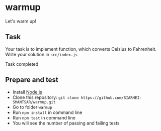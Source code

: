 # warmup
Let's warm up!

## Task

Your task is to implement function, which converts Celsius to Fahrenheit.
Write your solution in `src/index.js`

Task completed

## Prepare and test

- Install [Node.js](https://nodejs.org/en/)
- Clone this repository: `git clone https://github.com/SIARHEI-SMANTSAR/warmup.git`
- Go to folder `warmup`
- Run `npm install` in command line
- Run `npm test` in command line
- You will see the number of passing and failing tests
